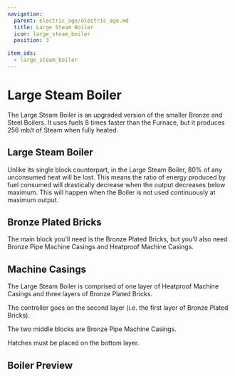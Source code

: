 ```yaml
---
navigation:
  parent: electric_age/electric_age.md
  title: Large Steam Boiler
  icon: large_steam_boiler
  position: 3

item_ids:
  - large_steam_boiler
---
```


# Large Steam Boiler

The Large Steam Boiler is an upgraded version of the smaller Bronze and Steel Boilers. It uses fuels 8 times faster than the Furnace, but it produces 256 mb/t of Steam when fully heated.

## Large Steam Boiler

<Recipe id="modern_industrialization:electric_age/machine/large_steam_boiler_asbl" />

Unlike its single block counterpart, in the Large Steam Boiler, 80% of any unconsumed heat will be lost. This means the ratio of energy produced by fuel consumed will drastically decrease when the output decreases below maximum. This will happen when the Boiler is not used continuously at maximum output.

## Bronze Plated Bricks

<Recipe id="modern_industrialization:electric_age/casing/bronze_plated_bricks_asbl" />

The main block you'll need is the Bronze Plated Bricks, but you'll also need Bronze Pipe Machine Casings and Heatproof Machine Casings.

## Machine Casings

<Row>
  <Recipe id="modern_industrialization:steam_age/bronze/casing_pipe_asbl" />
  <Recipe id="modern_industrialization:electric_age/casing/heatproof_machine_casing_asbl" />
</Row>

The Large Steam Boiler is comprised of one layer of Heatproof Machine Casings and three layers of Bronze Plated Bricks.

The controller goes on the second layer (i.e. the first layer of Bronze Plated Bricks).

The two middle blocks are Bronze Pipe Machine Casings.

Hatches must be placed on the bottom layer.

## Boiler Preview

<GameScene zoom="4"  interactive={true}>
  <ImportStructure src="../assets/structures/large_steam_boiler.snbt" />
</GameScene>
